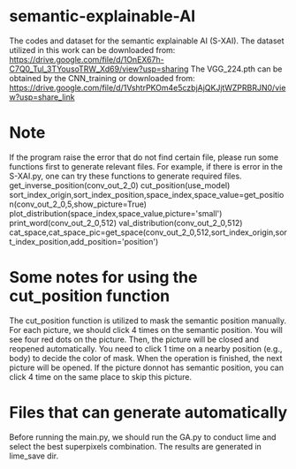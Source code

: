 # semantic-explainable-AI
The codes and dataset for the semantic explainable AI (S-XAI).
The dataset utilized in this work can be downloaded from:
https://drive.google.com/file/d/1OnEX67h-C7Q0_Tul_3TYousoTRW_Xd69/view?usp=sharing
The VGG_224.pth can be obtained by the CNN_training or downloaded from:
https://drive.google.com/file/d/1VshtrPKOm4e5czbjAjQKJjtWZPRBRJN0/view?usp=share_link


# Note
If the program raise the error that do not find certain file, please run some functions first to generate relevant files.
For example, if there is error in the S-XAI.py, one can try these functions to generate required files.
get_inverse_position(conv_out_2_0)
cut_position(use_model)
sort_index_origin,sort_index_position,space_index,space_value=get_position(conv_out_2_0,5,show_picture=True)
plot_distribution(space_index,space_value,picture='small')
print_word(conv_out_2_0,512)
val_distribution(conv_out_2_0,512)
cat_space,cat_space_pic=get_space(conv_out_2_0,512,sort_index_origin,sort_index_position,add_position='position')

# Some notes for using the cut_position function
The cut_position function is utilized to mask the semantic position manually. For each picture, we should click 4 times on the semantic position. You will see four red dots on the picture. Then, the picture will be closed and reopened automatically. You need to click 1 time on a nearby position (e.g., body) to decide the color of mask. When the operation is finished, the next picture will be opened. If the picture donnot has semantic position, you can click 4 time on the same place to skip this picture. 


# Files that can generate automatically
Before running the main.py, we should run the GA.py to conduct lime and select the best superpixels combination. The results are generated in lime_save dir.
